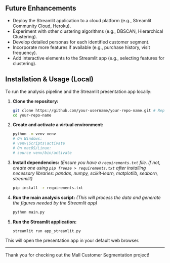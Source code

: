 
## Future Enhancements

*   Deploy the Streamlit application to a cloud platform (e.g., Streamlit Community Cloud, Heroku).
*   Experiment with other clustering algorithms (e.g., DBSCAN, Hierarchical Clustering).
*   Develop detailed personas for each identified customer segment.
*   Incorporate more features if available (e.g., purchase history, visit frequency).
*   Add interactive elements to the Streamlit app (e.g., selecting features for clustering).

## Installation & Usage (Local)

To run the analysis pipeline and the Streamlit presentation app locally:

1.  **Clone the repository:**
    ```bash
    git clone https://github.com/your-username/your-repo-name.git # Replace with your repo URL
    cd your-repo-name
    ```

2.  **Create and activate a virtual environment:**
    ```bash
    python -m venv venv
    # On Windows:
    # venv\Scripts\activate
    # On macOS/Linux:
    # source venv/bin/activate
    ```

3.  **Install dependencies:**
    *(Ensure you have a `requirements.txt` file. If not, create one using `pip freeze > requirements.txt` after installing necessary libraries: pandas, numpy, scikit-learn, matplotlib, seaborn, streamlit)*
    ```bash
    pip install -r requirements.txt
    ```

4.  **Run the main analysis script:**
    *(This will process the data and generate the figures needed by the Streamlit app)*
    ```bash
    python main.py
    ```

5.  **Run the Streamlit application:**
    ```bash
    streamlit run app_streamlit.py
    ```

This will open the presentation app in your default web browser.

---

Thank you for checking out the Mall Customer Segmentation project!